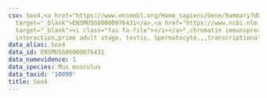 ```yaml
---
csv: Sox4,<a href="https://www.ensembl.org/Homo_sapiens/Gene/Summary?db=core;g=ENSMUSG00000076431"
  target="_blank">ENSMUSG00000076431</a>,<a href="https://www.ncbi.nlm.nih.gov/pubmed/25450459"
  target="_blank"><i class="fas fa-file"></i></a>",chromatin immunoprecipitation assay,direct
  interaction,prime adult stage, testis, Spermatocyte,,,transcriptional regulation,
data_alias: Sox4
data_id: ENSMUSG00000076431
data_numevidence: 1
data_species: Mus musculus
data_taxid: '10090'
title: Sox4
---
```


